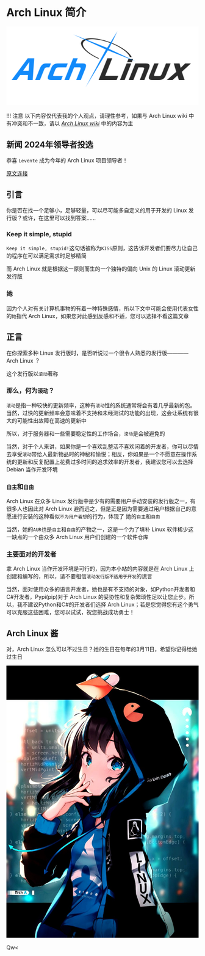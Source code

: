 # Arch Linux 简介

![Arch Linux](../../assets/archlinux_logo_ba.png)

!!! 注意
    以下内容仅代表我的个人观点，请理性参考，如果与 Arch Linux wiki 中有冲突和不一致，请以 [*Arch Linux wiki*](https://wiki.archlinux.org/) 中的内容为主

## 新闻 2024年领导者投选

恭喜 `Levente` 成为今年的 Arch Linux 项目领导者！

[原文连接](https://archlinux.org/news/arch-linux-2024-leader-election-results/)

## 引言

你是否在找一个足够小，足够轻量，可以尽可能多自定义的用于开发的 Linux 发行版？或许，在这里可以找到答案......

### Keep it simple, stupid

`Keep it simple, stupid!`这句话被称为`KISS`原则，这告诉开发者们要尽力让自己的程序在可以满足需求时足够精简

而 Arch Linux 就是根据这一原则而生的一个独特的偏向 Unix 的 Linux 滚动更新发行版

### 她

因为个人对有关计算机事物的有着一种特殊感情，所以下文中可能会使用代表女性的`她`指代 Arch Linux，如果您对此感到反感和不适，您可以选择不看这篇文章

## 正言

在你探索多种 Linux 发行版时，是否听说过一个很令人熟悉的发行版———— Arch Linux ？

这个发行版以`滚动`著称

### 那么，何为`滚动`？

`滚动`是指一种较快的更新频率，这种有`滚动`性的系统通常将会有着几乎最新的包。当然，过快的更新频率会意味着不支持和未经测试的功能的出现，这会让系统有很大的可能性出故障在高速的更新中

所以，对于服务器和一些需要稳定性的工作场合，`滚动`是会被避免的

当然，对于个人来讲，如果你是一个喜欢乱整活不喜欢闲着的开发者，你可以尽情去享受`滚动`带给人最新物品时的神秘和愉悦；相反，你如果是一个不愿意在操作系统的更新和反复配置上花费过多时间的追求效率的开发者，我建议您可以去选择 Debian 当作开发环境

### `自主`和`自由`

Arch Linux 在众多 Linux 发行版中是少有的需要用户手动安装的发行版之一，有很多人也因此对 Arch Linux 避而远之，但是正是因为需要通过用户根据自己的意愿进行安装的这种看似`不为用户着想`的行为，体现了 她的`自主`和`自由`

当然，她的`AUR`也是`自主`和`自由`的产物之一，这是一个为了填补 Linux 软件稀少这一缺点的一个由众多 Arch Linux 用户们创建的一个软件仓库

### 主要面对的开发者

拿 Arch Linux 当作开发环境是可行的，因为本小站的内容就是在 Arch Linux 上创建和编写的，所以，请不要相信`滚动发行版不适用于开发`的谎言

当然，面对使用众多的语言开发者，她也是有不支持的对象，如Python开发者和C#开发者，Pypi(pip)对于 Arch Linux 的妥协性和复杂繁琐性足以让您止步。所以，我不建议Python和C#的开发者们选择 Arch Linux；若是您觉得您有这个勇气可以克服这些困难，您可以试试，祝您挑战成功勇士！

## Arch Linux 酱

对，Arch Linux 怎么可以不过生日？她的生日在每年的3月11日，希望你记得给她过生日

![Arch Linux酱](../../assets/archlinux_look.jpg)

Qw<
